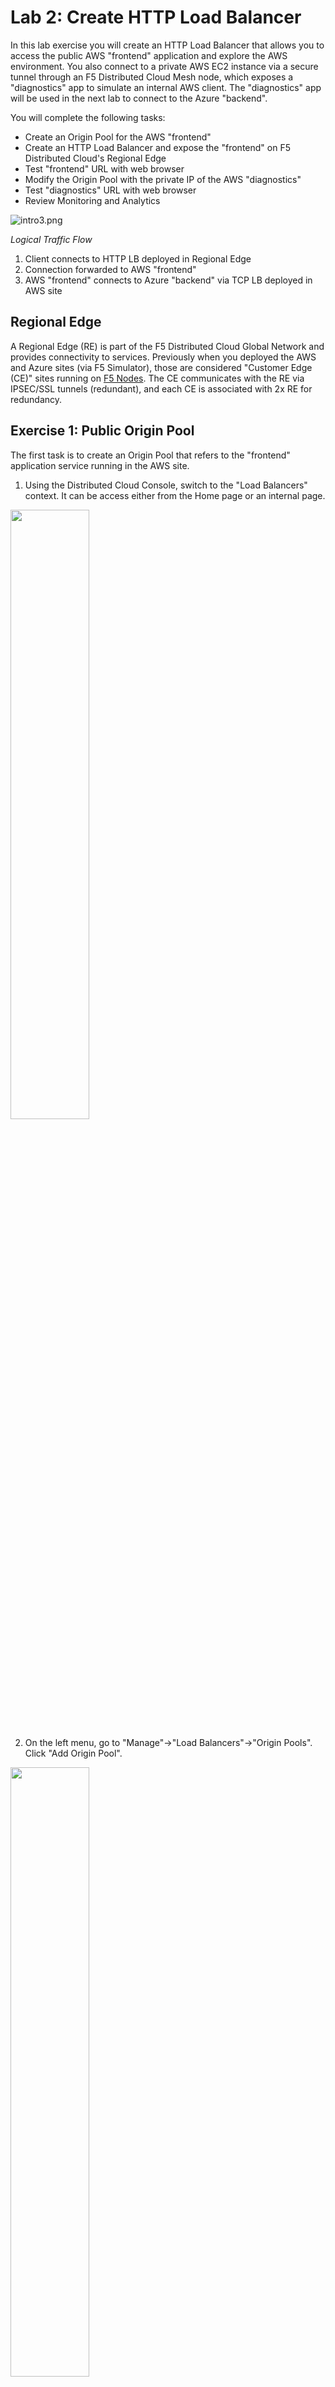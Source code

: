 Lab 2: Create HTTP Load Balancer
================================

In this lab exercise you will create an HTTP Load Balancer that allows you to access the public AWS "frontend" application and explore the AWS environment. You also connect to a private AWS EC2 instance via a secure tunnel through an F5 Distributed Cloud Mesh node, which exposes a "diagnostics" app to simulate an internal AWS client. The "diagnostics" app will be used in the next lab to connect to the Azure "backend".

You will complete the following tasks:
- Create an Origin Pool for the AWS "frontend"
- Create an HTTP Load Balancer and expose the "frontend" on F5 Distributed Cloud's Regional Edge
- Test "frontend" URL with web browser
- Modify the Origin Pool with the private IP of the AWS "diagnostics"
- Test "diagnostics" URL with web browser
- Review Monitoring and Analytics

![intro3.png](../images/intro3.png)

*Logical Traffic Flow*
1. Client connects to HTTP LB deployed in Regional Edge
2. Connection forwarded to AWS "frontend"
3. AWS "frontend" connects to Azure "backend" via TCP LB deployed in AWS site

Regional Edge
---------------------------------------------------

A Regional Edge (RE) is part of the F5 Distributed Cloud Global Network and provides connectivity to services. Previously when you deployed the AWS and Azure sites (via F5 Simulator), those are considered "Customer Edge (CE)" sites running on [F5 Nodes](https://docs.cloud.f5.com/docs/ves-concepts/site). The CE communicates with the RE via IPSEC/SSL tunnels (redundant), and each CE is associated with 2x RE for redundancy.

Exercise 1:  Public Origin Pool
---------------------------------------------------
The first task is to create an Origin Pool that refers to the "frontend" application service running in the AWS site.

1. Using the Distributed Cloud Console, switch to the "Load Balancers" context. It can be access either from the Home page or an internal page.

<img src=../images/choosing-service-lb.png width="50%">

2. On the left menu, go to "Manage"->"Load Balancers"->"Origin Pools". Click "Add Origin Pool".

<img src=../images/menu-origin-pool.png width="50%">

3. Enter the following variables in the *Metadata* section:

| Variable | Value |
| --- | --- |
| Name | frontend-public |

4. Click on "Add Item" under Origin Servers.

5. Enter the following information:

| Variable | Value |
| --- | --- |
| Select Type of Origin Server | Public DNS Name of Origin Server (default) |
| DNS Name | ec2-52-24-25-72.us-west-2.compute.amazonaws.com |

<img src=../images/pool-aws-public.png width="60%">

6. Click "Apply" to return to the previous screen.
7. Enter "80" for the *Port*.
8. Under the *Health Checks* section, click "Add Item".
9. Click the *Health Check object* dropdown list and choose "Add Item".
10. Enter the following variables in the *Metadata* section:

| Variable | Value |
| --- | --- |
| Name | http |

11. Under *HTTP HealthCheck*, click "View Configuration".
12. Leave the default values and click "Apply" to return to the previous screen.
13. Click "Continue" to return to the *Origin Pool* configuration.
14. Click "Save and Exit" to create the Origin Pool.

Exercise 2: HTTP Load Balancer Configuration
---------------------------------------------------

1. On the left menu, go to "Manage"->"Load Balancers"->"HTTP Load Balancers". Click "Add HTTP Load Balancer".

<img src=../images/menu-http-lb.png width="40%">

2. Enter the following information:

*Note: Replace the host **\<adjective-animal\>** with your namespace (found in "Account Settings"...see [Module2>Lab1](lab1.md))*

| Variable | Value |
| --- | --- |
| Name | frontend |
| Domains | ***\<adjective-animal\>***.sales-demo.f5demos.com |
| Select type of Load Balancer | HTTP |
| Automatically Manage DNS Records | Yes/Check |

<img src=../images/lb-basic.png width="75%">

> My demo ephemeral namespace is "***protective-mouse***". Therefore my public domain is "***protective-mouse***.sales-demo.f5demos.com".

3. Under the *Origin Pools* section, click "Add Item".
4. The method for "Select Origin Pool Method" should be "Origin Pool". Under the "Origin Pool" dropdown menu, select the "fronted-public" you created earlier.
5. Click "Apply" to return to the previous screen.
6. Back in the *HTTP Load Balancer* creation menu, scroll down to the section *Other Settings*.
7. The value "Internet" has been selected by default under "VIP Advertisement".

<img src=../images/lb-vip.png width="75%">

8. Click "Save and Exit" to create the HTTP Load Balancer.

Once the HTTP Load Balancer has been deployed, you can use a web browser to access the AWS "frontend". The FQDN used in our example is http://protective-mouse.sales-demo.f5demos.com. Your FQDN should follow the format of ***[unique-name]***.sales-demo.f5demos.com.

The public demo app should look like the following:

<img src=../images/frontend-public-vip.png width="100%">

In this topology, you are sending traffic to an AnyCast IP that is hosted in the F5 Distributed Cloud RE. The RE communication to the AWS "frontend" origin pool is via the AWS instance's Public IP address over the Internet.

Exercise 3: Private Origin Pool
---------------------------------------------------

In this exercise, you will create a new Origin Pool that contains the private AWS resource "diagnostics" app. You will demonstrate how to securely connect to the private AWS resource with an F5 Distributed Cloud Mesh node running in the AWS site.

> Pay attention to the IP addressing in the AWS site. Notice the 10.0.0.0/16 address space as this might be a problem later when you try to add Azure into the traffic flow.

1. On the left menu, go to "Manage"->"Load Balancers"->"Origin Pools". Click "Add Origin Pool".

2. Enter the following variables in the *Metadata* section:

| Variable | Value |
| --- | --- |
| Name | frontend-private |

3. Click on "Add Item" under Origin Servers.

4. Enter the following information:

| Variable | Value |
| --- | --- |
| Select Type of Origin Server | IP address of Origin Server on given Sites |
| IP | 10.1.52.200 |
| Site | system/q2lw-aws-c8e4 |
| Select Network on the site | Inside Network |

<img src=../images/pool-aws-private.png width="50%">

5. Click "Apply" to return to the previous screen.
6. Enter "8080" for the *Port*.
7. Under the *Health Checks* section, click "Add Item".
8. Click the *Health Check object* dropdown list and choose "Add Item".
9. Enter the following variables in the *Metadata* section:

| Variable | Value |
| --- | --- |
| Name | http-diag |

10. Under *HTTP HealthCheck*, click "View Configuration".
11. Enter "/diag" for *Path*.
12. Click "Apply" to return to the previous screen.
13. Click "Continue" to return to the *Origin Pool* configuration.
14. Click "Save and Exit" to create the Origin Pool.

Exercise 4: Edit HTTP Load Balancer Configuration
---------------------------------------------------

1. On the left menu, go to "Manage"->"Load Balancers"->"HTTP Load Balancers". Click the "..." next to the HTTP LB that you previously created.

<img src=../images/edit-http-lb.png width="75%">

2. Click "Manage Configuration".
3. In the upper right, click "Edit Configuration".
4. Under *Origins*, click *the pencil icon* under the "Actions" column to modify your Origin Pool.
5. Replace the Origin Pool "frontend-public" with the new Origin Pool "frontend-private".
6. Click "Apply" to return to the previous screen.
7. Click "Save and Exit" to save the HTTP LB changes.
8. Refresh the browser window for your URL ("http://***\<adjective-animal\>***.sales-demo.f5demos.com").

You now have access to the "diagnostics" app running inside the AWS environment. You will use this in later labs to explore and run tests as an "internal client". For the purposes of this demo, the "diagnostics" app can be considered a jumphost.

<img src=../images/container-tool.png width="75%">

Exercise 5: Review General Monitoring Stats
---------------------------------------------------

In the previous section, you demonstrated how to securely connect from the Internet to private resources inside your AWS site. The best part...no special public cloud provider knowledge was required! Next, you will review the built-in analytics of F5 Distributed Cloud platform.

> Note: Explore!

1. On the left menu, go to "Virtual Hosts"->"HTTP Load Balancers" and click "Performance Monitoring" under the "frontend" HTTP LB.

<img src=../images/http_lb_stats1.png width="50%">

2. Review statistics on the *Dashboard* screen. Change the ***clock*** time filter in the upper right if needed (example "Last 1 hour").

<img src=../images/http_lb_stats2.png width="50%">

3. Click the *Request* tab to see the URL requests.

<img src=../images/http_lb_stats3.png width="75%">

4. Expand a request to see more details like full HTTP request, user agent, site location, and more.

<img src=../images/http_lb_stats4.png width="75%">

Next
----

  - **[Lab 3: Create TCP Load Balancer](lab3.md)**
  - **[Lab 4: Video Walk-Through (Optional)](lab4.md)**

